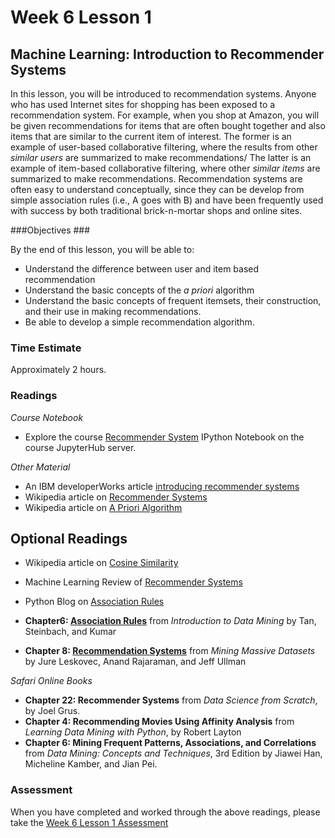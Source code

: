 # Week 6 Lesson 1 #
## Machine Learning: Introduction to Recommender Systems ##

In this lesson, you will be introduced to recommendation systems. Anyone
who has used Internet sites for shopping has been exposed to a
recommendation system. For example, when you shop at Amazon, you will be
given recommendations for items that are often bought together and also
items that are similar to the current item of interest. The former is an
example of user-based collaborative filtering, where the results from
other _similar users_ are summarized to make recommendations/ The latter
is an example of item-based collaborative filtering, where other
_similar items_ are summarized to make recommendations. Recommendation
systems are often easy to understand conceptually, since they can be
develop from simple association rules (i.e., A goes with B) and have been
frequently used with success by both traditional brick-n-mortar shops
and online sites.

###Objectives ###

By the end of this lesson, you will be able to:

- Understand the difference between user and item based recommendation
- Understand the basic concepts of the _a priori_ algorithm
- Understand the basic concepts of frequent itemsets, their construction, and their use in making recommendations.
- Be able to develop a simple recommendation algorithm. 

### Time Estimate ###

Approximately 2 hours.

### Readings ####

_Course Notebook_

- Explore the course [Recommender System][l1nb]
IPython Notebook on the course JupyterHub server.

_Other Material_

- An IBM developerWorks article [introducing recommender systems][ibm-rs]
- Wikipedia article on [Recommender Systems][wrs]
- Wikipedia article on [A Priori Algorithm][wap]

## Optional Readings ##

- Wikipedia article on [Cosine Similarity][wcs]
- Machine Learning Review of [Recommender Systems][rrs]
- Python Blog on [Association Rules][bar] 
  
- **Chapter6: [Association Rules][bc-ar]** from _Introduction to Data Mining_ by Tan, Steinbach, and Kumar
- **Chapter 8: [Recommendation Systems][mmds-rs]** from _Mining Massive Datasets_ by Jure Leskovec, Anand Rajaraman, and Jeff Ullman

_Safari Online Books_

- **Chapter 22: Recommender Systems** from _Data Science from Scratch_, by Joel Grus.
- **Chapter 4: Recommending Movies Using Affinity Analysis** from _Learning Data Mining with Python_, by Robert Layton
- **Chapter 6: Mining Frequent Patterns, Associations, and Correlations** from _Data Mining: Concepts
and Techniques_, 3rd Edition by Jiawei Han, Micheline Kamber, and Jian
Pei.

### Assessment ###

When you have completed and worked through the above readings, please take the [Week 6 Lesson 1 Assessment][la]

[l1nb]: notebooks/intro2rs.ipynb
[la]: https://learn.illinois.edu/mod/quiz/

[wrs]: https://en.wikipedia.org/wiki/Recommender_system
[wap]: https://en.wikipedia.org/wiki/Apriori_algorithm
[wcs]: https://en.wikipedia.org/wiki/Cosine_similarity

[rrs]: http://www.prem-melville.com/publications/recommender-systems-eml2010.pdf

[bc-ar]: http://www-users.cs.umn.edu/~kumar/dmbook/ch6.pdf
[bar]: http://aimotion.blogspot.com/2013/01/machine-learning-and-data-mining.html

[ibm-rs]: http://www.ibm.com/developerworks/library/os-recommender1/index.html

[mmds-rs]: http://infolab.stanford.edu/~ullman/mmds/ch9.pdf